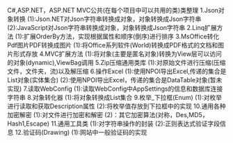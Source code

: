 C#,ASP.NET，ASP.NET MVC公共(在每个项目中可以共用的类)类整理
1.Json对象转换
	(1):Json.NET对Json字符串转换成对象，对象转换成Json字符串
	(2):JavaScript对Json字符串转换成对象，对象转换成Json字符串
2.Linq扩展方法
	(1):扩展OrderBy方法，实现根据属性和顺序(倒序)进行排序
3.MsOffice转化Pdf图片PDF转换成图片
	(1):将Office系列软件(World)转换成PDF格式的文档和图片形式存放
4.MVC扩展方法
	(1):将对象(主要是匿名对象)转换为View层可以访问的对象(dynamic),ViewBag调用
5.Zip压缩通用类库
	(1):对原始文件进行压缩(压缩文件，文件夹，流)以及解压缩
6.操作Excel
	(1):使用NPOI导出Excel,传递的集合是List对象(实体集合)
	(2):使用NPOI导出Excel，传递的集合是DataTable对象(暂未实现)
7.读取WebConfig
	(1):读取WebConfig中AppSettings的信息和数据库连接字符串
8.对象转化器
	(1):将对象转换成List集合
9.枚举_下拉框(Enum)
	(1):对枚举进行读取和获取Description属性
	(2):将枚举值存放到下拉框中的实现
10.通用各种加密解密
	(1):对文件进行加密和解密
	(2)：其它加密算法(对称，Des,MD5，Hash1,Escape)
11.通用工具类
	(1):对字符串操作的封装
	(2):正则表达式验证字段信息
12.验证码(Drawing)
	(1):网站中一般验证码的实现
